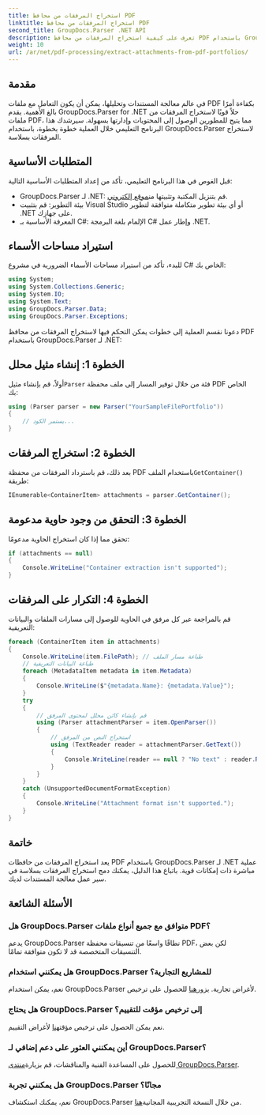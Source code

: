 ```yaml
---
title: استخراج المرفقات من محافظ PDF
linktitle: استخراج المرفقات من محافظ PDF
second_title: GroupDocs.Parser .NET API
description: تعرف على كيفية استخراج المرفقات من محافظ PDF باستخدام GroupDocs.Parser لـ .NET في هذا البرنامج التعليمي الشامل.
weight: 10
url: /ar/net/pdf-processing/extract-attachments-from-pdf-portfolios/
---
```

## مقدمة
في عالم معالجة المستندات وتحليلها، يمكن أن يكون التعامل مع ملفات PDF بكفاءة أمرًا بالغ الأهمية. يقدم GroupDocs.Parser for .NET حلاً قويًا لاستخراج المرفقات من ملفات PDF، مما يتيح للمطورين الوصول إلى المحتويات وإدارتها بسهولة. سيرشدك هذا البرنامج التعليمي خلال العملية خطوة بخطوة، باستخدام GroupDocs.Parser لاستخراج المرفقات بسلاسة.
## المتطلبات الأساسية
قبل الغوص في هذا البرنامج التعليمي، تأكد من إعداد المتطلبات الأساسية التالية:
-  GroupDocs.Parser لـ .NET: قم بتنزيل المكتبة وتثبيتها من[موقع إلكتروني](https://releases.groupdocs.com/parser/net/).
- بيئة التطوير: قم بتثبيت Visual Studio أو أي بيئة تطوير متكاملة متوافقة لتطوير .NET على جهازك.
- المعرفة الأساسية بـ C#: الإلمام بلغة البرمجة C# وإطار عمل .NET.

## استيراد مساحات الأسماء
للبدء، تأكد من استيراد مساحات الأسماء الضرورية في مشروع C# الخاص بك:
```csharp
using System;
using System.Collections.Generic;
using System.IO;
using System.Text;
using GroupDocs.Parser.Data;
using GroupDocs.Parser.Exceptions;
```
دعونا نقسم العملية إلى خطوات يمكن التحكم فيها لاستخراج المرفقات من محافظ PDF باستخدام GroupDocs.Parser لـ .NET:
## الخطوة 1: إنشاء مثيل محلل
 أولاً، قم بإنشاء مثيل`Parser` فئة من خلال توفير المسار إلى ملف محفظة PDF الخاص بك:
```csharp
using (Parser parser = new Parser("YourSampleFilePortfolio"))
{
    // يستمر الكود...
}
```
## الخطوة 2: استخراج المرفقات
 بعد ذلك، قم باسترداد المرفقات من محفظة PDF باستخدام الملف`GetContainer()` طريقة:
```csharp
IEnumerable<ContainerItem> attachments = parser.GetContainer();
```
## الخطوة 3: التحقق من وجود حاوية مدعومة
تحقق مما إذا كان استخراج الحاوية مدعومًا:
```csharp
if (attachments == null)
{
    Console.WriteLine("Container extraction isn't supported");
}
```
## الخطوة 4: التكرار على المرفقات
قم بالمراجعة عبر كل مرفق في الحاوية للوصول إلى مسارات الملفات والبيانات التعريفية:
```csharp
foreach (ContainerItem item in attachments)
{
    Console.WriteLine(item.FilePath); // طباعة مسار الملف
    // طباعة البيانات التعريفية
    foreach (MetadataItem metadata in item.Metadata)
    {
        Console.WriteLine($"{metadata.Name}: {metadata.Value}");
    }
    try
    {
        // قم بإنشاء كائن محلل لمحتوى المرفق
        using (Parser attachmentParser = item.OpenParser())
        {
            // استخراج النص من المرفق
            using (TextReader reader = attachmentParser.GetText())
            {
                Console.WriteLine(reader == null ? "No text" : reader.ReadToEnd());
            }
        }
    }
    catch (UnsupportedDocumentFormatException)
    {
        Console.WriteLine("Attachment format isn't supported.");
    }
}
```

## خاتمة
يعد استخراج المرفقات من حافظات PDF باستخدام GroupDocs.Parser لـ .NET عملية مباشرة ذات إمكانات قوية. باتباع هذا الدليل، يمكنك دمج استخراج المرفقات بسلاسة في سير عمل معالجة المستندات لديك.

## الأسئلة الشائعة
### هل GroupDocs.Parser متوافق مع جميع أنواع ملفات PDF؟
يدعم GroupDocs.Parser نطاقًا واسعًا من تنسيقات محفظة PDF، لكن بعض التنسيقات المتخصصة قد لا تكون متوافقة تمامًا.
### هل يمكنني استخدام GroupDocs.Parser للمشاريع التجارية؟
 نعم، يمكن استخدام GroupDocs.Parser لأغراض تجارية. يزور[هنا](https://purchase.groupdocs.com/buy) للحصول على ترخيص.
### هل يحتاج GroupDocs.Parser إلى ترخيص مؤقت للتقييم؟
نعم يمكن الحصول على ترخيص مؤقت[هنا](https://purchase.groupdocs.com/temporary-license/) لأغراض التقييم.
### أين يمكنني العثور على دعم إضافي لـ GroupDocs.Parser؟
 للحصول على المساعدة الفنية والمناقشات، قم بزيارة[منتدى GroupDocs.Parser](https://forum.groupdocs.com/c/parser/17).
### هل يمكنني تجربة GroupDocs.Parser مجانًا؟
 نعم، يمكنك استكشاف GroupDocs.Parser من خلال النسخة التجريبية المجانية[هنا](https://releases.groupdocs.com/).